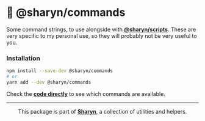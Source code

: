 # 🌹 @sharyn/commands

Some command strings, to use alongside with [**@sharyn/scripts**](https://github.com/sharynjs/sharyn/blob/master/scripts). These are very specific to my personal use, so they will probably not be very useful to you.

### Installation

```sh
npm install --save-dev @sharyn/commands
# or
yarn add --dev @sharyn/commands
```

Check the [**code directly**](https://github.com/sharynjs/sharyn/blob/master/commands/index.js) to see which commands are available.

<hr />

<p align="center">
  This package is part of <a href="https://github.com/sharynjs/sharyn"><b>Sharyn</b></a>, a collection of utilities and helpers.
</p>
